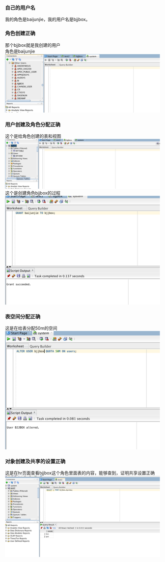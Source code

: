 ### 自己的用户名
我的角色是baijunjie，我的用户名是bjjbox。<br>
### 角色创建正确
那个bjjbox就是我创建的用户<br>
角色是baijunjie<br>
![](https://github.com/bjjbox/Oracle/blob/master/test2/image/%E8%A1%A8%E5%88%9B%E5%BB%BA%E6%AD%A3%E7%A1%AE.png)
### 用户创建及角色分配正确
这个是给角色创建的表和视图<br>
![](https://github.com/bjjbox/Oracle/blob/master/test2/image/%E7%94%A8%E6%88%B7%E5%88%9B%E5%BB%BA%E5%8F%8A%E8%A7%92%E8%89%B2%E5%88%86%E9%85%8D%E6%AD%A3%E7%A1%AE.png)
这个是创建角色bjjbox的过程<br>
![](https://github.com/bjjbox/Oracle/blob/master/test2/image/%E7%94%A8%E6%88%B7%E5%88%9B%E5%BB%BA%E5%8F%8A%E8%A7%92%E8%89%B2%E5%88%86%E9%85%8D%E6%AD%A3%E7%A1%AE2.png)
### 表空间分配正确
这是在给表分配50m的空间<br>
![](https://github.com/bjjbox/Oracle/blob/master/test2/image/%E8%A1%A8%E7%A9%BA%E9%97%B4%E5%88%86%E9%85%8D%E6%AD%A3%E7%A1%AE.png)
### 对象创建及共享的设置正确
这是在hr页面查看bjjbox这个角色里面表的内容，能够查到，证明共享设置正确<br>
![](https://github.com/bjjbox/Oracle/blob/master/test2/image/%E5%85%B1%E4%BA%AB%E8%AE%BE%E7%BD%AE.png)
